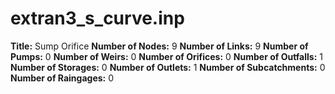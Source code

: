 # extran3_s_curve.inp
**Title:** Sump Orifice
**Number of Nodes:** 9
**Number of Links:** 9
**Number of Pumps:** 0
**Number of Weirs:** 0
**Number of Orifices:** 0
**Number of Outfalls:** 1
**Number of Storages:** 0
**Number of Outlets:** 1
**Number of Subcatchments:** 0
**Number of Raingages:** 0
